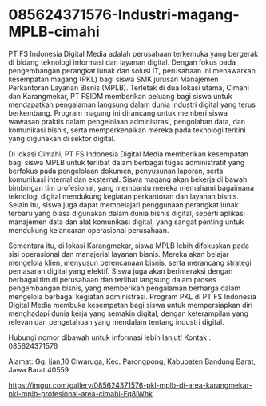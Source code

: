 # 085624371576-Industri-magang-MPLB-cimahi
PT FS Indonesia Digital Media adalah perusahaan terkemuka yang bergerak di bidang teknologi informasi dan layanan digital. Dengan fokus pada pengembangan perangkat lunak dan solusi IT, perusahaan ini menawarkan kesempatan magang (PKL) bagi siswa SMK jurusan Manajemen Perkantoran Layanan Bisnis (MPLB). Terletak di dua lokasi utama, Cimahi dan Karangmekar, PT FSIDM memberikan peluang bagi siswa untuk mendapatkan pengalaman langsung dalam dunia industri digital yang terus berkembang. Program magang ini dirancang untuk memberi siswa wawasan praktis dalam pengelolaan administrasi, pengolahan data, dan komunikasi bisnis, serta memperkenalkan mereka pada teknologi terkini yang digunakan di sektor digital.

Di lokasi Cimahi, PT FS Indonesia Digital Media memberikan kesempatan bagi siswa MPLB untuk terlibat dalam berbagai tugas administratif yang berfokus pada pengelolaan dokumen, penyusunan laporan, serta komunikasi internal dan eksternal. Siswa magang akan bekerja di bawah bimbingan tim profesional, yang membantu mereka memahami bagaimana teknologi digital mendukung kegiatan perkantoran dan layanan bisnis. Selain itu, siswa juga dapat mempelajari penggunaan perangkat lunak terbaru yang biasa digunakan dalam dunia bisnis digital, seperti aplikasi manajemen data dan alat komunikasi digital, yang sangat penting untuk mendukung kelancaran operasional perusahaan.

Sementara itu, di lokasi Karangmekar, siswa MPLB lebih difokuskan pada sisi operasional dan manajerial layanan bisnis. Mereka akan belajar mengelola klien, menyusun perencanaan bisnis, serta merancang strategi pemasaran digital yang efektif. Siswa juga akan berinteraksi dengan berbagai tim di perusahaan dan terlibat langsung dalam proses pengembangan bisnis, yang memberikan pengalaman berharga dalam mengelola berbagai kegiatan administrasi. Program PKL di PT FS Indonesia Digital Media membuka kesempatan bagi siswa untuk mempersiapkan diri menghadapi dunia kerja yang semakin digital, dengan keterampilan yang relevan dan pengetahuan yang mendalam tentang industri digital.

Hubungi nomor dibawah untuk informasi lebih lanjut!
Kontak :
085624371576

Alamat:
Gg. Ijan,10 Ciwaruga, Kec. Parongpong, Kabupaten Bandung Barat, Jawa Barat 40559

https://imgur.com/gallery/085624371576-pkl-mplb-di-area-karangmekar-pkl-mplb-profesional-area-cimahi-Fq8iWhk
